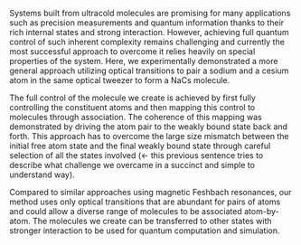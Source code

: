 Systems built from ultracold molecules are promising for many applications such as precision measurements and quantum information thanks to their rich internal states and strong interaction. However, achieving full quantum control of such inherent complexity remains challenging and currently the most successful approach to overcome it relies heavily on special properties of the system. Here, we experimentally demonstrated a more general approach utilizing optical transitions to pair a sodium and a cesium atom in the same optical tweezer to form a NaCs molecule.

The full control of the molecule we create is achieved by first fully controlling the constituent atoms and then mapping this control to molecules through association. The coherence of this mapping was demonstrated by driving the atom pair to the weakly bound state back and forth. This approach has to overcome the large size mismatch between the initial free atom state and the final weakly bound state through careful selection of all the states involved (<- this previous sentence tries to describe what challenge we overcame in a succinct and simple to understand way).

Compared to similar approaches using magnetic Feshbach resonances, our method uses only optical transitions that are abundant for pairs of atoms and could allow a diverse range of molecules to be associated atom-by-atom. The molecules we create can be transferred to other states with stronger interaction to be used for quantum computation and simulation.
